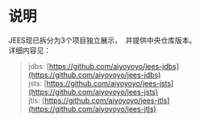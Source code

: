# 说明 
JEES现已拆分为3个项目独立展示，  并提供中央仓库版本。  
详细内容见：  
> jdbs: [https://github.com/aiyoyoyo/jees-jdbs](https://github.com/aiyoyoyo/jees-jdbs)  
> jsts: [https://github.com/aiyoyoyo/jees-jsts](https://github.com/aiyoyoyo/jees-jsts)  
> jtls: [https://github.com/aiyoyoyo/jees-jtls](https://github.com/aiyoyoyo/jees-jtls)
